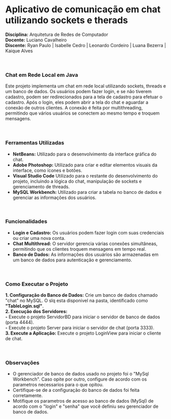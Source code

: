 # Aplicativo de comunicação em chat utilizando sockets e therads

**Disciplina:** Arquitetura de Redes de Computador <br/>
**Docente:** Luciano Cavalheiro <br/>
**Discente:** Ryan Paulo | Isabelle Cedro | Leonardo Cordeiro | Luana Bezerra | Kaique Alves <br/><br/><br/>

### Chat em Rede Local em Java
Este projeto implementa um chat em rede local utilizando sockets, threads e um banco de dados. Os usuários podem fazer login, e se não tiverem cadastro, podem ser redirecionados para a tela de cadastro para efetuar o cadastro. Após o login, eles podem abrir a tela do chat e aguardar a conexão de outros clientes. A conexão é feita por multithreading, permitindo que vários usuários se conectem ao mesmo tempo e troquem mensagens.<br/><br/><br/>

### Ferramentas Utilizadas
- **NetBeans:** Utilizado para o desenvolvimento da interface gráfica do chat.<br/>
- **Adobe Photoshop:** Utilizado para criar e editar elementos visuais da interface, como ícones e botões.<br/>
- **Visual Studio Code** Utilizado para o restante do desenvolvimento do projeto, incluindo a lógica do chat, manipulação de sockets e gerenciamento de threads.<br/>
- **MySQL Workbench:** Utilizado para criar a tabela no banco de dados e gerenciar as informações dos usuários.<br/><br/><br/>


### Funcionalidades
- **Login e Cadastro:** Os usuários podem fazer login com suas credenciais ou criar uma nova conta.<br/>
- **Chat Multithread:** O servidor gerencia várias conexões simultâneas, permitindo que os clientes troquem mensagens em tempo real.<br/>
- **Banco de Dados:** As informações dos usuários são armazenadas em um banco de dados para autenticação e gerenciamento.<br/><br/><br/>

### Como Executar o Projeto
**1. Configuração do Banco de Dados:** Crie um banco de dados chamado "chat" no MySQL. O slq esta disponivel na pasta, identificado como **"TableLogin.sql"**. <br/>
**2. Execução dos Servidores:** <br/>
**-** Execute o projeto ServidorBD para iniciar o servidor de banco de dados (porta 4444).<br/>
**-** Execute o projeto Server para iniciar o servidor de chat (porta 3333).<br/>
**3. Execute a Aplicação:** Execute o projeto LoginView para iniciar o cliente de chat.<br/><br/><br/>

### Observações
- O gerenciador de banco de dados usado no projeto foi o "MySql Workbench". Caso opite por outro, configure de acordo com os parametros necessarios para o que opitou.<br/>
- Certifique-se de a configuração do banco de dados foi feita corretamente.<br/>
- Motifique os parametros de acesso ao banco de dados (MySql) de acordo com o "login" e "senha" que você definiu seu gerenciador de banco de dados.<br/>


